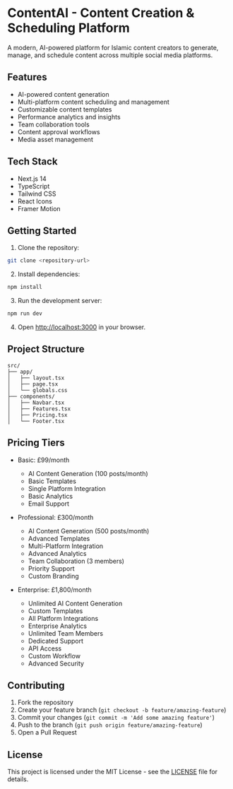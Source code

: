 # ContentAI - Content Creation & Scheduling Platform

A modern, AI-powered platform for Islamic content creators to generate, manage, and schedule content across multiple social media platforms.

## Features

- AI-powered content generation
- Multi-platform content scheduling and management
- Customizable content templates
- Performance analytics and insights
- Team collaboration tools
- Content approval workflows
- Media asset management

## Tech Stack

- Next.js 14
- TypeScript
- Tailwind CSS
- React Icons
- Framer Motion

## Getting Started

1. Clone the repository:
```bash
git clone <repository-url>
```

2. Install dependencies:
```bash
npm install
```

3. Run the development server:
```bash
npm run dev
```

4. Open [http://localhost:3000](http://localhost:3000) in your browser.

## Project Structure

```
src/
├── app/
│   ├── layout.tsx
│   ├── page.tsx
│   └── globals.css
├── components/
│   ├── Navbar.tsx
│   ├── Features.tsx
│   ├── Pricing.tsx
│   └── Footer.tsx
```

## Pricing Tiers

- Basic: £99/month
  - AI Content Generation (100 posts/month)
  - Basic Templates
  - Single Platform Integration
  - Basic Analytics
  - Email Support

- Professional: £300/month
  - AI Content Generation (500 posts/month)
  - Advanced Templates
  - Multi-Platform Integration
  - Advanced Analytics
  - Team Collaboration (3 members)
  - Priority Support
  - Custom Branding

- Enterprise: £1,800/month
  - Unlimited AI Content Generation
  - Custom Templates
  - All Platform Integrations
  - Enterprise Analytics
  - Unlimited Team Members
  - Dedicated Support
  - API Access
  - Custom Workflow
  - Advanced Security

## Contributing

1. Fork the repository
2. Create your feature branch (`git checkout -b feature/amazing-feature`)
3. Commit your changes (`git commit -m 'Add some amazing feature'`)
4. Push to the branch (`git push origin feature/amazing-feature`)
5. Open a Pull Request

## License

This project is licensed under the MIT License - see the [LICENSE](LICENSE) file for details. 
